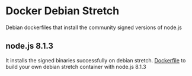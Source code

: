 # Docker Debian Stretch

Debian dockerfiles that install the community signed versions of node.js

## node.js 8.1.3

It installs the signed binaries successfully on debian stretch.
[Dockerfile](https://github.com/serviewcare/docker-debian/blob/master/stretch/node-8.1.3/Dockerfile) to build your own debian 
stretch container with node.js 8.1.3
